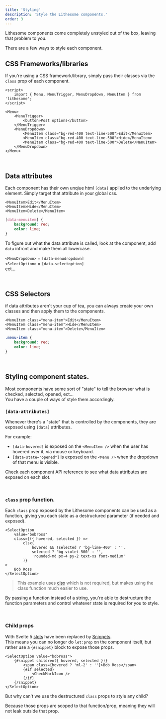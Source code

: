 ```yaml
---
title: 'Styling'
description: 'Style the Lithesome components.'
order: 3
---
```


Lithesome components come completely unstyled out of the box, leaving that problem to you.

There are a few ways to style each component.

## CSS Frameworks/libraries

If you're using a CSS framework/library, simply pass their classes via the `class` prop of each component.

```svelte
<script>
	import { Menu, MenuTrigger, MenuDropdown, MenuItem } from 'lithesome';
</script>

<Menu>
	<MenuTrigger>
		<button>Post options</button>
	</MenuTrigger>
	<MenuDropdown>
		<MenuItem class="bg-red-400 text-lime-500">Edit</MenuItem>
		<MenuItem class="bg-red-400 text-lime-500">Hide</MenuItem>
		<MenuItem class="bg-red-400 text-lime-500">Delete</MenuItem>
	</MenuDropdown>
</Menu>
```

<br>

## Data attributes

Each component has their own unqiue html `[data]` applied to the underlying element. Simply target that attribute in your global css.

```svelte name="src/routes/+page.svelte"
<MenuItem>Edit</MenuItem>
<MenuItem>Hide</MenuItem>
<MenuItem>Delete</MenuItem>
```

```css name="src/app.css"
[data-menuitem] {
	background: red;
	color: lime;
}
```

To figure out what the data attribute is called, look at the component, add `data` infront and make them all lowercase.

`<MenuDropdown>` = `[data-menudropdown]`  
`<SelectOption>` = `[data-selectoption]`  
ect...

<br>

## CSS Selectors

if data attributes aren't your cup of tea, you can always create your own classes and then apply them to the components.

```svelte name="src/routes/+page.svelte"
<MenuItem class="menu-item">Edit</MenuItem>
<MenuItem class="menu-item">Hide</MenuItem>
<MenuItem class="menu-item">Delete</MenuItem>
```

```css name="src/app.css"
.menu-item {
	background: red;
	color: lime;
}
```

<br>

## Styling component states.

Most components have some sort of "state" to tell the browser what is checked, selected, opened, ect...  
You have a couple of ways of style them accordingly.

### `[data-attributes]`

Whenever there's a "state" that is controlled by the components, they are exposed using `[data]` attributes.

For example:

- `[data-hovered]` is exposed on the `<MenuItem />` when the user has hovered over it, via mouse or keyboard.
- `[data-state="opened"]` is exposed on the `<Menu />` when the dropdown of that menu is visible.

Check each component API reference to see what data attributes are exposed on each slot.

<br>

### `class` prop function.

Each `class` prop exposed by the Lithesome components can be used as a function, giving you each state as a destructured parameter (if needed and exposed).

```svelte
<SelectOption
	value="bobross"
	class={({ hovered, selected }) =>
		clsx(
			hovered && !selected ? 'bg-lime-400' : '',
			selected ? 'bg-violet-500' : '',
			'rounded-md px-4 py-2 text-xs font-medium'
		)}
>
	Bob Ross
</SelectOption>
```

> This example uses [clsx](https://github.com/lukeed/clsx) which is not required, but makes using the class function much easier to use.

By passing a function instead of a string, you're able to destructure the function parameters and control whatever state is required for you to style.

<br>

### Child props

With Svelte 5 [slots](https://svelte.dev/docs/special-elements#slot) have been replaced by [Snippets](https://svelte-5-preview.vercel.app/docs/snippets).  
This means you can no longer do `let:prop` on the component itself, but rather use a `{#snippet}` block to expose those props.

```svelte
<SelectOption value="bobross">
	{#snippet children({ hovered, selected })}
		<span class={hovered ? 'ml-2' : ''}>Bob Ross</span>
		{#if selected}
			<CheckMarkIcon />
		{/if}
	{/snippet}
</SelectOption>
```

But why can't we use the destructured `class` props to style any child?

Because those props are scoped to that function/prop, meaning they will not leak outside that prop.
